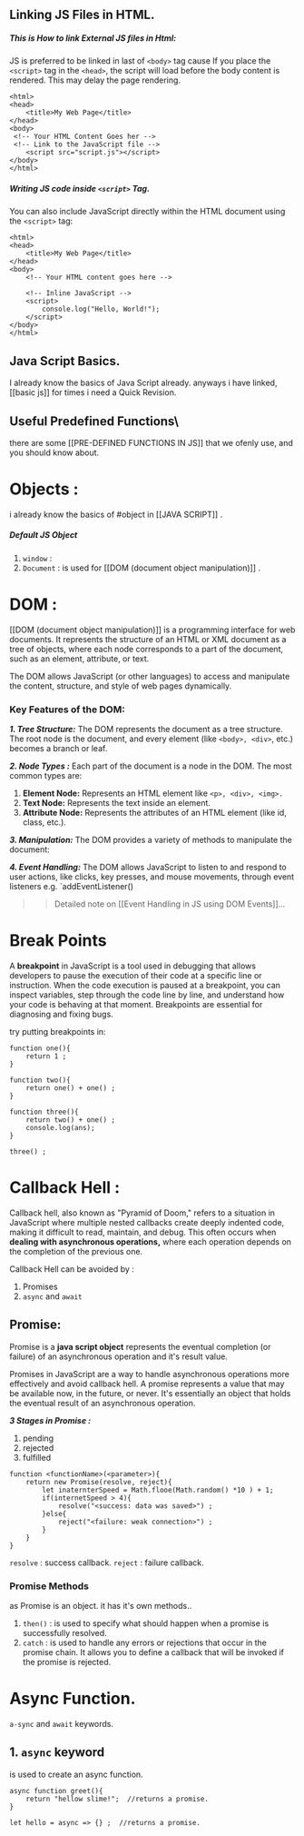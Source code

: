 ## Linking JS Files in HTML. 

##### This is How to link  External JS files in Html:

JS is preferred to be linked in last of `<body>` tag cause  If you place the `<script>` tag in the `<head>`, the script will load before the body content is rendered. This may delay the page rendering.  
```
<html>
<head>
    <title>My Web Page</title>
</head>
<body>
 <!-- Your HTML Content Goes her --> 
 <!-- Link to the JavaScript file -->
    <script src="script.js"></script>
</body>
</html>
```

##### Writing JS code inside `<script>` Tag. 
You can also include JavaScript directly within the HTML document using the `<script>` tag:
```
<html>
<head>
    <title>My Web Page</title>
</head>
<body>
    <!-- Your HTML content goes here -->

    <!-- Inline JavaScript -->
    <script>
        console.log("Hello, World!");
    </script>
</body>
</html>
```

## Java Script  Basics.  
I already know the basics of Java Script already. 
anyways i have linked, [[basic js]] for times i need a Quick Revision. 

## Useful Predefined Functions\
there are some [[PRE-DEFINED FUNCTIONS IN JS]] that we ofenly use, and you should know about.  


# Objects  : 
i already know the basics of  #object in [[JAVA SCRIPT]] . 
##### Default JS Object
1. `window` :   
2. `Document` : is used for [[DOM (document object manipulation)]] . 

# DOM : 
[[DOM (document object manipulation)]] is a programming interface for web documents. It represents the structure of an HTML or XML document as a tree of objects, where each node corresponds to a part of the document, such as an element, attribute, or text.

The DOM allows JavaScript (or other languages) to access and manipulate the content, structure, and style of web pages dynamically.

### Key Features of the DOM:

***1.  Tree Structure:*** The DOM represents the document as a tree structure. The root node is the document, and every element (like `<body>, <div>`, etc.) becomes a branch or leaf.   

***2. Node Types :***  Each part of the document is a node in the DOM. The most common types are:
1. **Element Node:** Represents an HTML element like `<p>, <div>, <img>.`
2. **Text Node:** Represents the text inside an element.
3. **Attribute Node:** Represents the attributes of an HTML element (like id, class, etc.).

***3. Manipulation:*** The DOM provides a variety of methods to manipulate the document:

***4. Event Handling:*** The DOM allows JavaScript to listen to and respond to user actions, like clicks, key presses, and mouse movements, through event listeners e.g. `addEventListener()

>> Detailed note on [[Event Handling in JS using DOM Events]]... 

# Break Points
A **breakpoint** in JavaScript is a tool used in debugging that allows developers to pause the execution of their code at a specific line or instruction. When the code execution is paused at a breakpoint, you can inspect variables, step through the code line by line, and understand how your code is behaving at that moment. Breakpoints are essential for diagnosing and fixing bugs.

try putting breakpoints in: 
```
function one(){
    return 1 ;
}

function two(){
    return one() + one() ; 
}

function three(){
    return two() + one() ; 
    console.log(ans); 
}

three() ;
```


# Callback Hell : 
Callback hell, also known as "Pyramid of Doom," refers to a situation in JavaScript where multiple nested callbacks create deeply indented code, making it difficult to read, maintain, and debug. This often occurs when **dealing with asynchronous operations,** where each operation depends on the completion of the previous one.

Callback Hell can be  avoided by :  
1. Promises 
2.  `async` and `await` 

## Promise: 
Promise is a **java script object** represents the eventual completion (or failure) of an asynchronous operation and it's result value. 

Promises in JavaScript are a way to handle asynchronous operations more effectively and avoid callback hell. A promise represents a value that may be available now, in the future, or never. It's essentially an object that holds the eventual result of an asynchronous operation.

***3 Stages in Promise :***   
1. pending 
2. rejected 
3. fulfilled  

```
function <functionName>(<parameter>){
	return new Promise(resolve, reject){
		let inaternterSpeed = Math.flooe(Math.random() *10 ) + 1; 
		if(internetSpeed > 4){
			resolve("<success: data was saved>") ; 	
		}else{
			reject("<failure: weak connection>") ; 	
		}
	}
}
```
 `resolve` : success callback. 
 `reject` : failure callback. 
### Promise Methods 
as Promise is an object. it has it's own methods.. 
1. `then()` :  is used to specify what should happen when a promise is successfully resolved. 
2. `catch` :   is used to handle any errors or rejections that occur in the promise chain. It allows you to define a callback that will be invoked if the promise is rejected.


# Async Function.

`a-sync` and `await` keywords. 
## 1. `async` keyword 
is used to create an async function. 
```
async function greet(){
	return "hellow slime!";  //returns a promise. 
}

let hello = async => {} ;  //returns a promise. 
```